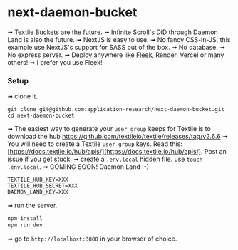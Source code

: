 # next-daemon-bucket

➟ Textile Buckets are the future.
➟ Infinite Scroll's DiD through Daemon Land is also the future.
➟ NextJS is easy to use.
➟ No fancy CSS-in-JS, this example use NextJS's support for SASS out of the box.
➟ No database.
➟ No express server.
➟ Deploy anywhere like [Fleek](https://fleek.co/), Render, Vercel or many others!
➟ I prefer you use Fleek!

### Setup

➟ clone it.

```
git clone git@github.com:application-research/next-daemon-bucket.git
cd next-daemon-bucket
```

➟ The easiest way to generate your `user group` keeps for Textile is to download the hub https://github.com/textileio/textile/releases/tag/v2.6.6
➟ You will need to create a Textile `user group` keys. Read this: [https://docs.textile.io/hub/apis/](https://docs.textile.io/hub/apis/). Post an issue if you get stuck.
➟ create a `.env.local` hidden file. use `touch .env.local`.
➟ COMING SOON! Daemon Land :-)

```env
TEXTILE_HUB_KEY=XXX
TEXTILE_HUB_SECRET=XXX
DAEMON_LAND_KEY=XXX
```

➟ run the server.

```sh
npm install
npm run dev
```

➟ go to `http://localhost:3000` in your browser of choice.